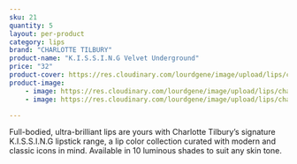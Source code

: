 ```yaml
---
sku: 21
quantity: 5
layout: per-product
category: lips
brand: "CHARLOTTE TILBURY"
product-name: "K.I.S.S.I.N.G Velvet Underground"
price: "32"
product-cover: https://res.cloudinary.com/lourdgene/image/upload/lips/charlotte-luxury-lipstick/velvet-underground.jpg
product-image:
    - image: https://res.cloudinary.com/lourdgene/image/upload/lips/charlotte-luxury-lipstick/velvet-underground.jpg
    - image: https://res.cloudinary.com/lourdgene/image/upload/lips/charlotte-luxury-lipstick/velvet-underground-shade.jpg

---
```

Full-bodied, ultra-brilliant lips are yours with Charlotte Tilbury’s signature K.I.S.S.I.N.G lipstick range, a lip color collection curated with modern and classic icons in mind. Available in 10 luminous shades to suit any skin tone.

